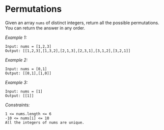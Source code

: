 # Permutations

Given an array `nums` of distinct integers, return all the possible permutations. You can return the answer in any order.

*Example 1:*

    Input: nums = [1,2,3]
    Output: [[1,2,3],[1,3,2],[2,1,3],[2,3,1],[3,1,2],[3,2,1]]

*Example 2:*

    Input: nums = [0,1]
    Output: [[0,1],[1,0]]

*Example 3:*

    Input: nums = [1]
    Output: [[1]]

*Constraints:*

    1 <= nums.length <= 6
    -10 <= nums[i] <= 10
    All the integers of nums are unique.

